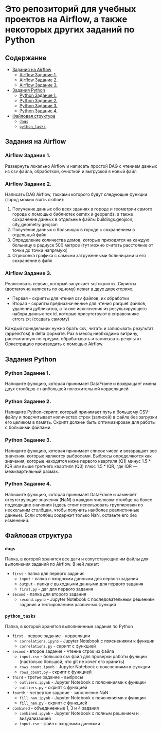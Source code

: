 # Это репозиторий для учебных проектов на Airflow, а также некоторых других заданий по Python <!-- omit in toc -->

## Содержание <!-- omit in toc -->
- [Задания на Airflow](#задания-на-airflow)
  - [Airflow Задание 1.](#airflow-задание-1)
  - [Airflow Задание 2.](#airflow-задание-2)
  - [Airflow Задание 3.](#airflow-задание-3)
- [Задания Python](#задания-python)
  - [Python Задание 1.](#python-задание-1)
  - [Python Задание 2.](#python-задание-2)
  - [Python Задание 3.](#python-задание-3)
  - [Python Задание 4.](#python-задание-4)
- [Файловая структура](#файловая-структура)
  - [`dags`](#dags)
  - [`python_tasks`](#python_tasks)

## Задания на Airflow

### Airflow Задание 1.
Развернуть локально Airflow и написать простой DAG с чтением данных из csv файла, обработкой, очисткой и выгрузкой в новый файл

### Airflow Задание 2.
Написать DAG Airflow, тасками которого будут следующие функции (город можно взять любой): 
1. Получение данных обо всех зданиях в городе и геометрии самого города с помощью библиотек osmnx и geopands, а также сохранение данных в отдельные файлы buildings.geojson, city_geometry.geojson
2. Получение данных о больницах в городе с сохранением в отдельный файл
3. Определение количества домов, которые приходятся на каждую больницу в радиусе 500 метров (тут можно считать расстояние от точки до точки напрямую)
4. Отрисовка графика с самыми загруженными больницами и его сохранение в файл

### Airflow Задание 3.
Реализовать сервис, который запускает sql скрипты. Скрипты (достаточно написать по одному) лежат в двух директориях. 
- Первая - скрипты для чтения csv файлов, их обработки
- Вторая - скрипты предназначенные для чтения parquet файлов, удаления дубликатов, а также исключения из результирующего набора данных тех id, которые присутствуют в справочнике errors.txt (создать самому)

Каждый понедельник нужно брать csv, читать и записывать результат (append'ом) в delta формате.
Раз в месяц необходимо витрину, рассчитанную по средам, обрабатывать и записывать результат.
Оркестрацию производить с помощью Airflow.


## Задания Python

### Python Задание 1.
Напишите функцию, которая принимает DataFrame и возвращает имена двух столбцов с наибольшей положительной корреляцией.

### Python Задание 2.
Напишите Python-скрипт, который принимает путь к большому CSV-файлу и подсчитывает количество строк (записей) в файле без загрузки его целиком в память. Скрипт должен быть оптимизирован для работы с большими файлами.

### Python Задание 3.
Напишите функцию, которая принимает список чисел и возвращает все значения, которые являются выбросами. Выбросы определяются как значения, которые находятся ниже первого квартиля (Q1) минус 1.5 * IQR или выше третьего квартиля (Q3) плюс 1.5 * IQR, где IQR — межквартильный размах.

### Python Задание 4.
Напишите функцию, которая принимает DataFrame и заменяет отсутствующие значения (NaN) в каждом числовом столбце на более подходящие значения (здесь стоит использовать группировки по нескольким столбцам, чтобы получить наиболее реалистичные данные). Если столбец содержит только NaN, оставьте его без изменений.


## Файловая структура

### `dags` 
Папка, в которой хранятся все даги и сопутствующие им файлы для выполнения заданий по Airflow.
В ней лежат:

- `first` - папка для первого задания
  - `input` - папка с входными данными для первого задания
  - `output` - папка с выходными данными для первого задания
  - `first.py` - даг для первого задания
- `second` - папка для второго задания
  - `second.ipynb` - Jupyter Notebook с последовательным решением задания и тестированием различных функций

### `python_tasks`
Папка, в которой хранятся выполненниые задания по Python

- `first` - первое задание - корреляции
  - `correlations.ipynb` - Jupyter Notebook с пояснениями к функции
  - `correlations.py` - скрипт с функцией
- `second` - второе задание - чтение строк из файла
  - `input.csv` - большой csv файл для проверки работы функции (настолько большой, что git не хочет его хранить)
  - `rows_count.ipynb` - Jupyter Notebook с пояснениями к функции
  - `rows_count.py` - скрипт с функцией
- `third` - третье задание - выбросы
  - `outliers.ipynb` - Jupyter Notebook с пояснениями к функции
  - `outliers.py` - скрипт с функцией
- `fourth` - четвертое задание - заполнение NaN
  - `fill_nan.ipynb` - Jupyter Notebook с пояснениями к функции
  - `fill_nan.py` - скрипт с функцией
- `combined` - объединенные 1, 3 и 4 задания
  - `combined.ipynb` - Jupyter Notebook с полным решением и визуализацией
  - `input.csv` - файл с входными данными

